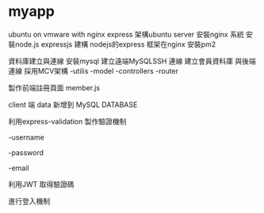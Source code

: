 # myapp
ubuntu on vmware with nginx express
架構ubuntu server
安裝nginx 系統
安裝node.js expressjs
建構 nodejs的express 框架在nginx
安裝pm2

資料庫建立與連線
安裝mysql
建立遠端MySQLSSH 連線
建立會員資料庫
與後端連線
採用MCV架構
-utilis
-model
-controllers
-router

製作前端註冊頁面
member.js

client 端 data 新增到 MySQL DATABASE

利用express-validation 製作驗證機制

-username

-password

-email

利用JWT 取得驗證碼 

進行登入機制



